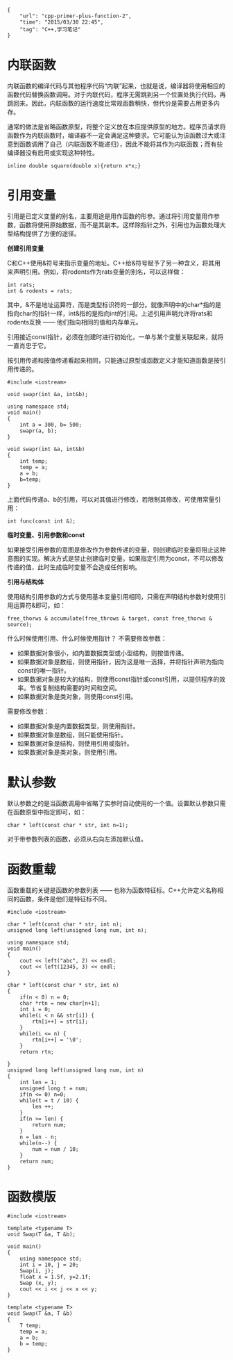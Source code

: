 ```
{
    "url": "cpp-primer-plus-function-2",
    "time": "2015/03/30 22:45",
    "tag": "C++,学习笔记"
}
```

# 内联函数

内联函数的编译代码与其他程序代码“内联”起来，也就是说，编译器将使用相应的函数代码替换函数调用。对于内联代码，程序无需跳到另一个位置处执行代码，再跳回来。因此，内联函数的运行速度比常规函数稍快，但代价是需要占用更多内存。

通常的做法是省略函数原型，将整个定义放在本应提供原型的地方。程序员请求将函数作为内联函数时，编译器不一定会满足这种要求。它可能认为该函数过大或注意到函数调用了自己（内联函数不能递归），因此不能将其作为内联函数；而有些编译器没有启用或实现这种特性。
```
inline double square(double x){return x*x;}
```
# 引用变量

引用是已定义变量的别名，主要用途是用作函数的形参。通过将引用变量用作参数，函数将使用原始数据，而不是其副本。这样除指针之外，引用也为函数处理大型结构提供了方便的途径。

**创建引用变量**

C和C++使用&符号来指示变量的地址。C++给&符号赋予了另一种含义，将其用来声明引用。例如，将rodents作为rats变量的别名，可以这样做：
```
int rats;
int & rodents = rats;
```
其中，&不是地址运算符，而是类型标识符的一部分。就像声明中的char*指的是指向char的指针一样，int&指的是指向int的引用。上述引用声明允许将rats和rodents互换 —— 他们指向相同的值和内存单元。

引用接近const指针，必须在创建时进行初始化，一单与某个变量关联起来，就将一直肖忠于它。

按引用传递和按值传递看起来相同，只能通过原型或函数定义才能知道函数是按引用传递的。
```
#include <iostream>
 
void swapr(int &a, int&b);
 
using namespace std;
void main()
{
    int a = 300, b= 500;
    swapr(a, b);
}
 
void swapr(int &a, int&b)
{
    int temp;
    temp = a;
    a = b;
    b=temp;
}
```
上面代码传递a、b的引用，可以对其值进行修改，若限制其修改，可使用常量引用：
```
int func(const int &);
```
**临时变量、引用参数和const**

如果接受引用参数的意图是修改作为参数传递的变量，则创建临时变量将阻止这种意图的实现。解决方式是禁止创建临时变量。如果指定引用为const，不可以修改传递的值，此时生成临时变量不会造成任何影响。

**引用与结构体**

使用结构引用参数的方式与使用基本变量引用相同，只需在声明结构参数时使用引用运算符&即可。如：
```
free_thorws & accumulate(free_throws & target, const free_thorws & source);
```
什么时候使用引用、什么时候使用指针？ 不需要修改参数：

- 如果数据对象很小，如内置数据类型或小型结构，则按值传递。
- 如果数据对象是数组，则使用指针，因为这是唯一选择，并将指针声明为指向const的唯一指针。
- 如果数据对象是较大的结构，则使用const指针或const引用，以提供程序的效率。节省复制结构需要的时间和空间。
- 如果数据对象是类对象，则使用const引用。

需要修改参数：

- 如果数据对象是内置数据类型，则使用指针。
- 如果数据对象是数组，则只能使用指针。
- 如果数据对象是结构，则使用引用或指针。
- 如果数据对象是类对象，则使用引用。

# 默认参数

默认参数之的是当函数调用中省略了实参时自动使用的一个值。设置默认参数只需在函数原型中指定即可，如：
```
char * left(const char * str, int n=1);
```
对于带参数列表的函数，必须从右向左添加默认值。

# 函数重载

函数重载的关键是函数的参数列表 —— 也称为函数特征标。C++允许定义名称相同的函数，条件是他们是特征标不同。
```
#include <iostream>
 
char * left(const char * str, int n);
unsigned long left(unsigned long num, int n);
 
using namespace std;
void main()
{
    cout << left("abc", 2) << endl;
    cout << left(12345, 3) << endl;
}
 
char * left(const char * str, int n)
{
    if(n < 0) n = 0;
    char *rtn = new char[n+1];
    int i = 0;
    while(i < n && str[i]) {
        rtn[i++] = str[i];
    }
    while(i <= n) {
        rtn[i++] = '\0';
    }
    return rtn;
 
}
unsigned long left(unsigned long num, int n)
{
    int len = 1;
    unsigned long t = num;
    if(n <= 0) n=0;
    while(t = t / 10) {
        len ++;
    }
    if(n >= len) {
        return num;
    }
    n = len - n;
    while(n--) {
        num = num / 10;
    }
    return num;
}
```
# 函数模版
```
#include <iostream>
 
template <typename T>
void Swap(T &a, T &b);
 
void main()
{
    using namespace std;
    int i = 10, j = 20;
    Swap(i, j);
    float x = 1.5f, y=2.1f;
    Swap (x, y);
    cout << i << j << x << y;
}
 
template <typename T>
void Swap(T &a, T &b)
{
    T temp;
    temp = a;
    a = b;
    b = temp;
}
```